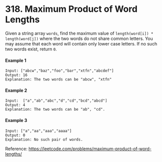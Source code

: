 # 318. Maximum Product of Word Lengths

Given a string array `words`, find the maximum value of `length(word[i]) * length(word[j])` where the two words do not share common letters. You may assume that each word will contain only lower case letters. If no such two words exist, return `0`.

#### Example 1

```
Input: ["abcw","baz","foo","bar","xtfn","abcdef"]
Output: 16
Explanation: The two words can be "abcw", "xtfn"
```

#### Example 2

```
Input:  ["a","ab","abc","d","cd","bcd","abcd"]
Output: 4
Explanation: The two words can be "ab", "cd".
```

#### Example 3

```
Input: ["a","aa","aaa","aaaa"]
Output: 0
Explanation: No such pair of words.
```

Reference: https://leetcode.com/problems/maximum-product-of-word-lengths/
